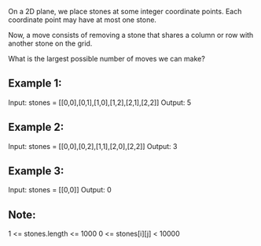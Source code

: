 On a 2D plane, we place stones at some integer coordinate points.  Each coordinate point may have at most one stone.

Now, a move consists of removing a stone that shares a column or row with another stone on the grid.

What is the largest possible number of moves we can make?

 

## Example 1:

Input: stones = [[0,0],[0,1],[1,0],[1,2],[2,1],[2,2]]
Output: 5
## Example 2:

Input: stones = [[0,0],[0,2],[1,1],[2,0],[2,2]]
Output: 3
## Example 3:

Input: stones = [[0,0]]
Output: 0
 

## Note:

1 <= stones.length <= 1000
0 <= stones[i][j] < 10000

